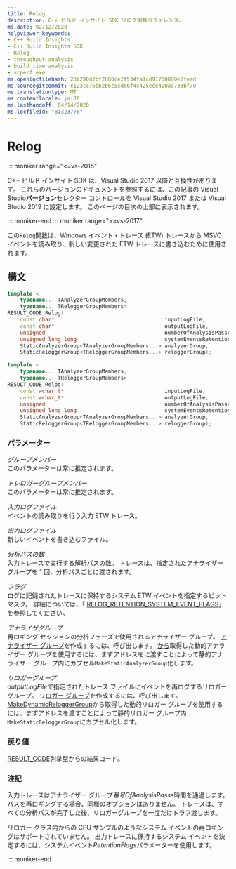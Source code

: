 ```yaml
---
title: Relog
description: C++ ビルド インサイト SDK リログ関数リファレンス。
ms.date: 02/12/2020
helpviewer_keywords:
- C++ Build Insights
- C++ Build Insights SDK
- Relog
- throughput analysis
- build time analysis
- vcperf.exe
ms.openlocfilehash: 28b290d2bf2880ce2f534fa1cd91750890e2fead
ms.sourcegitcommit: c123cc76bb2b6c5cde6f4c425ece420ac733bf70
ms.translationtype: MT
ms.contentlocale: ja-JP
ms.lasthandoff: 04/14/2020
ms.locfileid: "81323776"
---
```

# <a name="relog"></a>Relog

::: moniker range="<=vs-2015"

C++ ビルド インサイト SDK は、Visual Studio 2017 以降と互換性があります。 これらのバージョンのドキュメントを参照するには、この記事の Visual Studio**バージョン**セレクター コントロールを Visual Studio 2017 または Visual Studio 2019 に設定します。 このページの目次の上部に表示されます。

::: moniker-end
::: moniker range=">=vs-2017"

この`Relog`関数は、Windows イベント・トレース (ETW) トレースから MSVC イベントを読み取り、新しい変更された ETW トレースに書き込むために使用されます。

## <a name="syntax"></a>構文

```cpp
template <
    typename... TAnalyzerGroupMembers,
    typename... TReloggerGroupMembers>
RESULT_CODE Relog(
    const char*                                   inputLogFile,
    const char*                                   outputLogFile,
    unsigned                                      numberOfAnalysisPasses,
    unsigned long long                            systemEventsRetentionFlags,
    StaticAnalyzerGroup<TAnalyzerGroupMembers...> analyzerGroup,
    StaticReloggerGroup<TReloggerGroupMembers...> reloggerGroup);

template <
    typename... TAnalyzerGroupMembers,
    typename... TReloggerGroupMembers>
RESULT_CODE Relog(
    const wchar_t*                                inputLogFile,
    const wchar_t*                                outputLogFile,
    unsigned                                      numberOfAnalysisPasses,
    unsigned long long                            systemEventsRetentionFlags,
    StaticAnalyzerGroup<TAnalyzerGroupMembers...> analyzerGroup,
    StaticReloggerGroup<TReloggerGroupMembers...> reloggerGroup);
```

### <a name="parameters"></a>パラメーター

*グループメンバー*\
このパラメーターは常に推定されます。

*トレロガーグループメンバー*\
このパラメーターは常に推定されます。

*入力ログファイル*\
イベントの読み取りを行う入力 ETW トレース。

*出力ログファイル*\
新しいイベントを書き込むファイル。

*分析パスの数*\
入力トレースで実行する解析パスの数。 トレースは、指定されたアナライザー グループを 1 回、分析パスごとに渡されます。

*フラグ*\
ログに記録されたトレースに保持するシステム ETW イベントを指定するビットマスク。 詳細については、「 [RELOG_RETENTION_SYSTEM_EVENT_FLAGS](../other-types/relog-retention-system-event-flags-constants.md)」を参照してください。

*アナライザグループ*\
再ロギング セッションの分析フェーズで使用されるアナライザー グループ。 [アナライザー グループ](make-static-analyzer-group.md)を作成するには、呼び出します。 [から](make-dynamic-analyzer-group.md)取得した動的アナライザー グループを使用するには、まずアドレスをに渡すことによって静的アナライザー グループ内にカプセル`MakeStaticAnalyzerGroup`化します。

*リロガーグループ*\
*outputLogFile*で指定されたトレース ファイルにイベントを再ログするリロガー グループ。 リ[ロガー グループ](make-static-relogger-group.md)を作成するには、呼び出します。 [MakeDynamicReloggerGroup](make-dynamic-relogger-group.md)から取得した動的リロガー グループを使用するには、まずアドレスを渡すことによって静的リロガー グループ内`MakeStaticReloggerGroup`にカプセル化します。

### <a name="return-value"></a>戻り値

[RESULT_CODE](../other-types/result-code-enum.md)列挙型からの結果コード。

### <a name="remark"></a>注記

入力トレースはアナライザー グループ*番号OfAnalysisPasss*時間を通過します。 パスを再ロギングする場合、同様のオプションはありません。 トレースは、すべての分析パスが完了した後、リロガーグループを一度だけトラフ渡します。

リロガー クラス内からの CPU サンプルのようなシステム イベントの再ロギングはサポートされていません。 出力トレースに保持するシステム イベントを決定するには、システムイベント*RetentionFlags*パラメーターを使用します。

::: moniker-end
